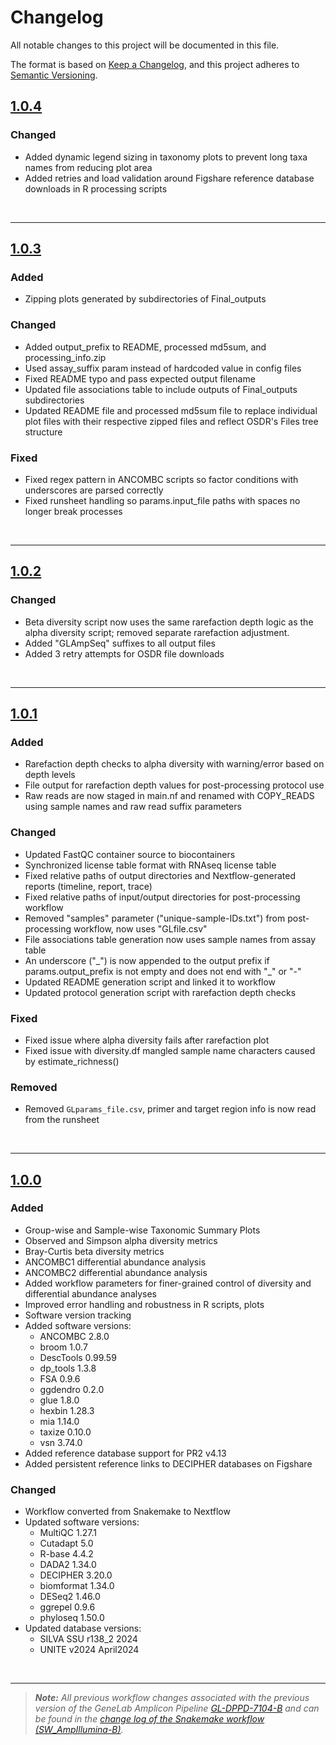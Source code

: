 # Changelog

All notable changes to this project will be documented in this file.

The format is based on [Keep a Changelog](https://keepachangelog.com/en/1.0.0/),
and this project adheres to [Semantic Versioning](https://semver.org/spec/v2.0.0.html).

## [1.0.4](https://github.com/nasa/GeneLab_AmpliconSeq_Workflow/tree/NF_AmpIllumina_1.0.4)

### Changed

- Added dynamic legend sizing in taxonomy plots to prevent long taxa names from reducing plot area
- Added retries and load validation around Figshare reference database downloads in R processing scripts

<br>

---

## [1.0.3](https://github.com/nasa/GeneLab_AmpliconSeq_Workflow/tree/NF_AmpIllumina_1.0.3)

### Added

- Zipping plots generated by subdirectories of Final_outputs

### Changed

- Added output_prefix to README, processed md5sum, and processing_info.zip
- Used assay_suffix param instead of hardcoded value in config files
- Fixed README typo and pass expected output filename
- Updated file associations table to include outputs of Final_outputs subdirectories
- Updated README file and processed md5sum file to replace individual plot files with their respective zipped files and reflect OSDR's Files tree structure


### Fixed

- Fixed regex pattern in ANCOMBC scripts so factor conditions with underscores are parsed correctly
- Fixed runsheet handling so params.input_file paths with spaces no longer break processes

<br>

---

## [1.0.2](https://github.com/nasa/GeneLab_AmpliconSeq_Workflow/tree/NF_AmpIllumina_1.0.2)


### Changed

- Beta diversity script now uses the same rarefaction depth logic as the alpha diversity script; removed separate rarefaction adjustment.
- Added "GLAmpSeq" suffixes to all output files
- Added 3 retry attempts for OSDR file downloads


<br>

---

## [1.0.1](https://github.com/nasa/GeneLab_AmpliconSeq_Workflow/tree/NF_AmpIllumina_1.0.1)

### Added

- Rarefaction depth checks to alpha diversity with warning/error based on depth levels
- File output for rarefaction depth values for post-processing protocol use
- Raw reads are now staged in main.nf and renamed with COPY_READS using sample names and raw read suffix parameters

### Changed

- Updated FastQC container source to biocontainers
- Synchronized license table format with RNAseq license table
- Fixed relative paths of output directories and Nextflow-generated reports (timeline, report, trace)
- Fixed relative paths of input/output directories for post-processing workflow
- Removed "samples" parameter ("unique-sample-IDs.txt") from post-processing workflow, now uses "GLfile.csv"
- File associations table generation now uses sample names from assay table 
- An underscore ("\_") is now appended to the output prefix if params.output_prefix is not empty and does not end with "\_" or "-"
- Updated README generation script and linked it to workflow
- Updated protocol generation script with rarefaction depth checks

### Fixed

- Fixed issue where alpha diversity fails after rarefaction plot
- Fixed issue with diversity.df mangled sample name characters caused by estimate_richness()

### Removed

- Removed `GLparams_file.csv`, primer and target region info is now read from the runsheet

<br>

---

## [1.0.0](https://github.com/nasa/GeneLab_AmpliconSeq_Workflow/tree/NF_AmpIllumina_1.0.0) 

### Added

- Group-wise and Sample-wise Taxonomic Summary Plots
- Observed and Simpson alpha diversity metrics
- Bray-Curtis beta diversity metrics
- ANCOMBC1 differential abundance analysis
- ANCOMBC2 differential abundance analysis
- Added workflow parameters for finer-grained control of diversity and differential abundance analyses
- Improved error handling and robustness in R scripts, plots
- Software version tracking
- Added software versions:
  - ANCOMBC 2.8.0
  - broom 1.0.7
  - DescTools 0.99.59
  - dp_tools 1.3.8
  - FSA 0.9.6
  - ggdendro 0.2.0
  - glue 1.8.0
  - hexbin 1.28.3
  - mia 1.14.0
  - taxize 0.10.0
  - vsn 3.74.0
- Added reference database support for PR2 v4.13
- Added persistent reference links to DECIPHER databases on Figshare

### Changed

- Workflow converted from Snakemake to Nextflow
- Updated software versions:
  - MultiQC 1.27.1
  - Cutadapt 5.0
  - R-base 4.4.2
  - DADA2 1.34.0
  - DECIPHER 3.20.0
  - biomformat 1.34.0
  - DESeq2 1.46.0
  - ggrepel 0.9.6
  - phyloseq 1.50.0
- Updated database versions:
  - SILVA SSU r138_2 2024
  - UNITE v2024 April2024

<br>

---

> ***Note:** All previous workflow changes associated with the previous version of the GeneLab Amplicon Pipeline
[GL-DPPD-7104-B](https://github.com/nasa/GeneLab_Data_Processing/blob/master/Amplicon/Illumina/Pipeline_GL-DPPD-7104_Versions/GL-DPPD-7104-B.md) and can be found in the
[change log of the Snakemake workflow (SW_AmpIllumina-B)](https://github.com/nasa/GeneLab_Data_Processing/blob/master/Amplicon/Illumina/Workflow_Documentation/SW_AmpIllumina-B/CHANGELOG.md).*
